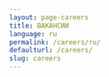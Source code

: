 ```yaml
---
layout: page-careers
title: ВАКАНСИИ
language: ru
permalink: /careers/ru/
defaulturl: /careers/
slug: careers
---
```

